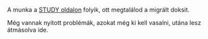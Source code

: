 A munka a [STUDY oldalon](https://github.com/kaktusztea/km100/wiki/STUDY.vertek.pancelok](https://github.com/kaktusztea/km100/wiki/STUDY.vertek.pancelok#v%C3%A9rtek-p%C3%A1nc%C3%A9lok-1)https://github.com/kaktusztea/km100/wiki/STUDY.vertek.pancelok#v%C3%A9rtek-p%C3%A1nc%C3%A9lok-1) folyik, ott megtalálod a migrált doksit.

Még vannak nyitott problémák, azokat még ki kell vasalni, utána lesz átmásolva ide.
